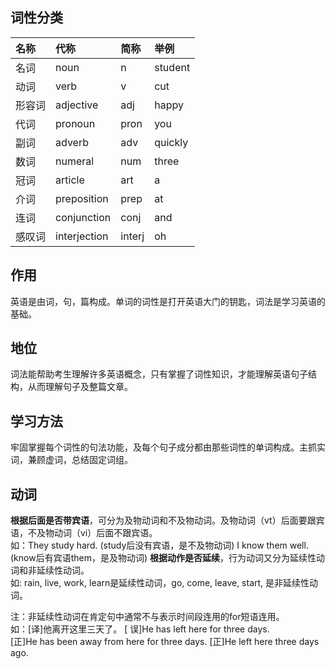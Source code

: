 ## 词性分类
|名称|代称|简称|举例|
|:------|:-------|:------|:-------|
|名词 |noun |n |student |
|动词 |verb |v |cut |
|形容词 |adjective |adj |happy |
|代词 |pronoun |pron |you |
|副词 |adverb |adv |quickly |
|数词 |numeral |num |three |
|冠词 |article |art |a |
|介词 |preposition |prep |at |
|连词 |conjunction |conj |and |
|感叹词 |interjection |interj |oh |

## 作用
英语是由词，句，篇构成。单词的词性是打开英语大门的钥匙，词法是学习英语的基础。

## 地位
词法能帮助考生理解许多英语概念，只有掌握了词性知识，才能理解英语句子结构，从而理解句子及整篇文章。

## 学习方法
牢固掌握每个词性的句法功能，及每个句子成分都由那些词性的单词构成。主抓实词，兼顾虚词，总结固定词组。

## 动词
**根据后面是否带宾语**，可分为及物动词和不及物动词。及物动词（vt）后面要跟宾语，不及物动词（vi）后面不跟宾语。  
如：They study hard. (study后没有宾语，是不及物动词) I know them well. (know后有宾语them，是及物动词)
**根据动作是否延续**，行为动词又分为延续性动词和非延续性动词。  
如: rain, live, work, learn是延续性动词，go, come, leave, start, 是非延续性动词。

注：非延续性动词在肯定句中通常不与表示时间段连用的for短语连用。  
如：[译]他离开这里三天了。   [ 误]He has left here for three days.  
[正]He has been away from here for three days.  [正]He left here three days ago.
